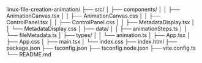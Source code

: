 
linux-file-creation-animation/
├── src/
│   ├── components/
│   │   ├── AnimationCanvas.tsx
│   │   ├── AnimationCanvas.css
│   │   ├── ControlPanel.tsx
│   │   ├── ControlPanel.css
│   │   ├── MetadataDisplay.tsx
│   │   └── MetadataDisplay.css
│   ├── data/
│   │   ├── animationSteps.ts
│   │   └── fileMetadata.ts
│   ├── types/
│   │   └── animation.ts
│   ├── App.tsx
│   ├── App.css
│   ├── main.tsx
│   └── index.css
├── index.html
├── package.json
├── tsconfig.json
├── tsconfig.node.json
├── vite.config.ts
└── README.md